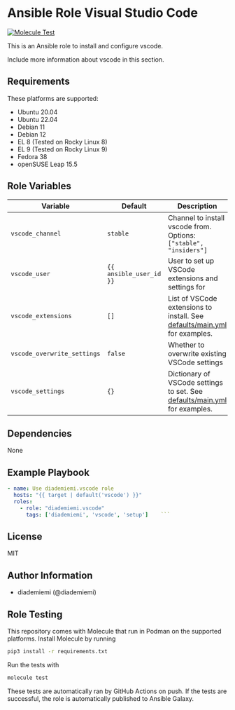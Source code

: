 Ansible Role Visual Studio Code
=========

[![Molecule Test](https://github.com/diademiemi/ansible_role_vscode/actions/workflows/molecule.yml/badge.svg)](https://github.com/diademiemi/ansible_role_vscode/actions/workflows/molecule.yml)

This is an Ansible role to install and configure vscode.

Include more information about vscode in this section.

Requirements
------------
These platforms are supported:
- Ubuntu 20.04
- Ubuntu 22.04
- Debian 11
- Debian 12
- EL 8 (Tested on Rocky Linux 8)
- EL 9 (Tested on Rocky Linux 9)
- Fedora 38
- openSUSE Leap 15.5

<!--
- List hardware requirements here  
-->

Role Variables
--------------

Variable | Default | Description
--- | --- | ---
`vscode_channel` | `stable` | Channel to install vscode from. Options: `["stable", "insiders"]`
`vscode_user` | `{{ ansible_user_id }}` | User to set up VSCode extensions and settings for
`vscode_extensions` | `[]` | List of VSCode extensions to install. See [defaults/main.yml](./defaults/main.yml) for examples.
`vscode_overwrite_settings` | `false` | Whether to overwrite existing VSCode settings
`vscode_settings` | `{}` | Dictionary of VSCode settings to set. See [defaults/main.yml](./defaults/main.yml) for examples.
<!--
`variable` | `default` | Variable example
`long_variable` | See [defaults/main.yml](./defaults/main.yml) | Variable referring to defaults
`distro_specific_variable` | See [vars/debian.yml](./vars/debian.yml) | Variable referring to distro-specific variables
-->

Dependencies
------------
<!-- List dependencies on other roles or criteria -->
None

Example Playbook
----------------

```yaml
- name: Use diademiemi.vscode role
  hosts: "{{ target | default('vscode') }}"
  roles:
    - role: "diademiemi.vscode"
      tags: ['diademiemi', 'vscode', 'setup']    ```

```

License
-------

MIT

Author Information
------------------

- diademiemi (@diademiemi)

Role Testing
------------

This repository comes with Molecule that run in Podman on the supported platforms.
Install Molecule by running

```bash
pip3 install -r requirements.txt
```

Run the tests with

```bash
molecule test
```

These tests are automatically ran by GitHub Actions on push. If the tests are successful, the role is automatically published to Ansible Galaxy.

